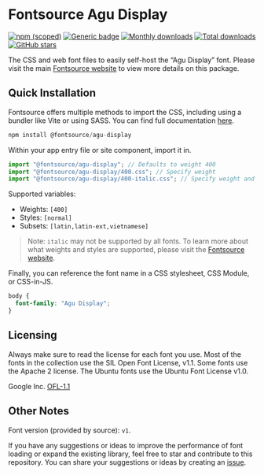 # Fontsource Agu Display

[![npm (scoped)](https://img.shields.io/npm/v/@fontsource/agu-display?color=brightgreen)](https://www.npmjs.com/package/@fontsource/agu-display) [![Generic badge](https://img.shields.io/badge/fontsource-passing-brightgreen)](https://github.com/fontsource/fontsource) [![Monthly downloads](https://badgen.net/npm/dm/@fontsource/agu-display)](https://github.com/fontsource/fontsource) [![Total downloads](https://badgen.net/npm/dt/@fontsource/agu-display)](https://github.com/fontsource/fontsource) [![GitHub stars](https://img.shields.io/github/stars/fontsource/fontsource.svg?style=social&label=Star)](https://github.com/fontsource/fontsource/stargazers)

The CSS and web font files to easily self-host the “Agu Display” font. Please visit the main [Fontsource website](https://fontsource.org/fonts/agu-display) to view more details on this package.

## Quick Installation

Fontsource offers multiple methods to import the CSS, including using a bundler like Vite or using SASS. You can find full documentation [here](https://fontsource.org/docs/getting-started/introduction).

```javascript
npm install @fontsource/agu-display
```

Within your app entry file or site component, import it in.

```javascript
import "@fontsource/agu-display"; // Defaults to weight 400
import "@fontsource/agu-display/400.css"; // Specify weight
import "@fontsource/agu-display/400-italic.css"; // Specify weight and style
```

Supported variables:
- Weights: `[400]`
- Styles: `[normal]`
- Subsets: `[latin,latin-ext,vietnamese]`

> Note: `italic` may not be supported by all fonts. To learn more about what weights and styles are supported, please visit the [Fontsource website](https://fontsource.org/fonts/agu-display).

Finally, you can reference the font name in a CSS stylesheet, CSS Module, or CSS-in-JS.

```css
body {
  font-family: "Agu Display";
}
```

## Licensing
Always make sure to read the license for each font you use. Most of the fonts in the collection use the SIL Open Font License, v1.1. Some fonts use the Apache 2 license. The Ubuntu fonts use the Ubuntu Font License v1.0.

Google Inc.
[OFL-1.1](http://scripts.sil.org/OFL)

## Other Notes
Font version (provided by source): `v1`.

If you have any suggestions or ideas to improve the performance of font loading or expand the existing library, feel free to star and contribute to this repository. You can share your suggestions or ideas by creating an [issue](https://github.com/fontsource/fontsource/issues).